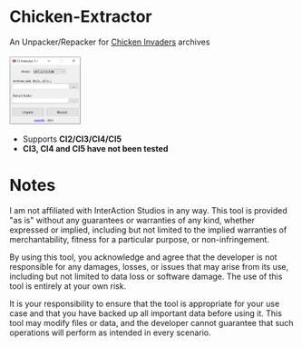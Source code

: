 # Chicken-Extractor

An Unpacker/Repacker for <a href="https://www.interactionstudios.com/games.php">Chicken Invaders</a> archives<br /><br />
<img src="CIExtract.png" width=25% height=25%>

* Supports **CI2/CI3/CI4/CI5**
* **CI3, CI4 and CI5 have not been tested**

# Notes

I am not affiliated with InterAction Studios in any way. This tool is provided "as is" without any guarantees or warranties of any kind, whether expressed or implied, including but not limited to the implied warranties of merchantability, fitness for a particular purpose, or non-infringement. 

By using this tool, you acknowledge and agree that the developer is not responsible for any damages, losses, or issues that may arise from its use, including but not limited to data loss or software damage. The use of this tool is entirely at your own risk.

It is your responsibility to ensure that the tool is appropriate for your use case and that you have backed up all important data before using it. This tool may modify files or data, and the developer cannot guarantee that such operations will perform as intended in every scenario.
